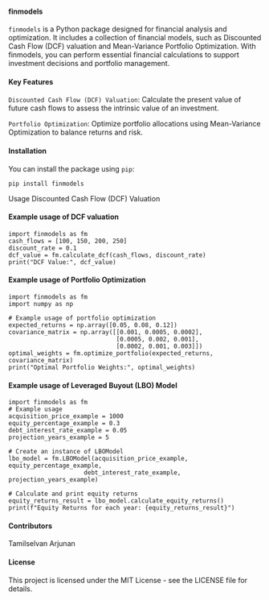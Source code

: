 #### finmodels

`finmodels` is a Python package designed for financial analysis and optimization. It includes a collection of financial models, such as Discounted Cash Flow (DCF) valuation and Mean-Variance Portfolio Optimization. With finmodels, you can perform essential financial calculations to support investment decisions and portfolio management.

#### Key Features
`Discounted Cash Flow (DCF) Valuation`: Calculate the present value of future cash flows to assess the intrinsic value of an investment.

`Portfolio Optimization`: Optimize portfolio allocations using Mean-Variance Optimization to balance returns and risk.

#### Installation

You can install the package using `pip`:

```
pip install finmodels
```
Usage
Discounted Cash Flow (DCF) Valuation
#### Example usage of DCF valuation

```
import finmodels as fm
cash_flows = [100, 150, 200, 250]
discount_rate = 0.1
dcf_value = fm.calculate_dcf(cash_flows, discount_rate)
print("DCF Value:", dcf_value)
```
#### Example usage of  Portfolio Optimization
```
import finmodels as fm
import numpy as np

# Example usage of portfolio optimization
expected_returns = np.array([0.05, 0.08, 0.12])
covariance_matrix = np.array([[0.001, 0.0005, 0.0002],
                              [0.0005, 0.002, 0.001],
                              [0.0002, 0.001, 0.003]])
optimal_weights = fm.optimize_portfolio(expected_returns, covariance_matrix)
print("Optimal Portfolio Weights:", optimal_weights)

```

#### Example usage of Leveraged Buyout (LBO) Model
```
import finmodels as fm
# Example usage
acquisition_price_example = 1000
equity_percentage_example = 0.3
debt_interest_rate_example = 0.05
projection_years_example = 5

# Create an instance of LBOModel
lbo_model = fm.LBOModel(acquisition_price_example, equity_percentage_example,
                     debt_interest_rate_example, projection_years_example)

# Calculate and print equity returns
equity_returns_result = lbo_model.calculate_equity_returns()
print(f"Equity Returns for each year: {equity_returns_result}")
```

#### Contributors
Tamilselvan Arjunan
#### License
This project is licensed under the MIT License - see the LICENSE file for details.